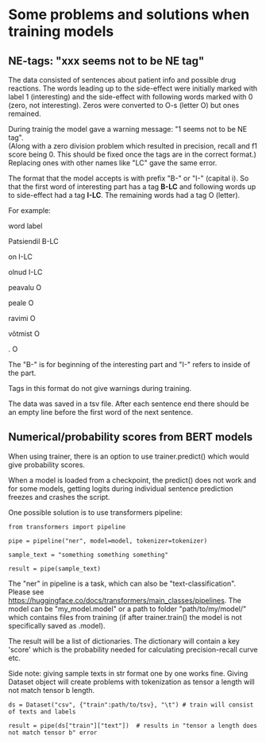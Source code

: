 # Some problems and solutions when training models

## NE-tags:  "xxx seems not to be NE tag"

The data consisted of sentences about patient info and possible drug reactions. The words leading up to the side-effect were initially marked with label 1 (interesting)
and the side-effect with following words marked with 0 (zero, not interesting). Zeros were converted to O-s (letter O) but ones remained.

During trainig the model gave a warning message: "1 seems not to be NE tag".  
(Along with a zero division problem which resulted in precision, recall and f1 score being 0. This should be fixed once the tags are in the correct format.) 
Replacing ones with other names like "LC" gave the same error. 

The format that the model accepts is with prefix "B-" or "I-" (capital i). So that the first word of interesting part has a tag **B-LC** and following words up to side-effect had a tag **I-LC**. The remaining words had a tag O (letter).

For example:

word	label 

Patsiendil	B-LC

on	I-LC

olnud	I-LC

peavalu	O

peale	O

ravimi	O

võtmist	O

.	O


The "B-" is for beginning of the interesting part and "I-" refers to inside of the part.

Tags in this format do not give warnings during training.

The data was saved in a tsv file. After each sentence end there should be an empty line before the first word of the next sentence.



## Numerical/probability scores from BERT models 

When using trainer, there is an option to use trainer.predict() which would give probability scores.

When a model is loaded from a checkpoint, the predict() does not work and for some models, getting logits during individual sentence prediction freezes and crashes the script.

One possible solution is to use transformers pipeline:

    from transformers import pipeline

    pipe = pipeline("ner", model=model, tokenizer=tokenizer)
	
    sample_text = "something something something"

    result = pipe(sample_text) 

The "ner" in pipeline is a task, which can also be "text-classification". Please see https://huggingface.co/docs/transformers/main_classes/pipelines. 
The model can be "my_model.model" or a path to folder "path/to/my/model/" which contains files from training (if after trainer.train() the model is not specifically saved as .model).


The result will be a list of dictionaries. The dictionary will contain a key 'score' which is the probability needed for calculating precision-recall curve etc.

Side note: giving sample texts in str format one by one works fine. Giving Dataset object will create problems with tokenization as tensor a length will not match tensor b length.

	ds = Dataset("csv", {"train":path/to/tsv}, "\t") # train will consist of texts and labels

	result = pipe(ds["train"]["text"])  # results in "tensor a length does not match tensor b" error




